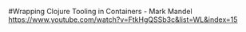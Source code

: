 #Wrapping Clojure Tooling in Containers - Mark Mandel
https://www.youtube.com/watch?v=FtkHgQSSb3c&list=WL&index=15